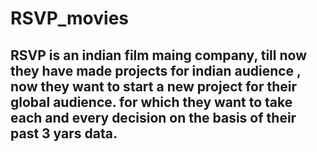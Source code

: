 # RSVP_movies
## RSVP is an indian film maing company, till now they have made projects for indian audience , now they want to start a new project for their global audience. for which they want to take each and every decision on the basis of their past 3 yars data.

